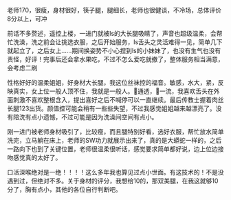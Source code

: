 
老师170，很瘦，身材很好，筷子腿，腿细长，老师也很健谈，不冷场，总体评价8分以上，可冲


前话不多赘述，遥控上楼，一进门就被ls的大长腿吸睛了，声音也超级温柔，会帮忙洗澡，洗之前会让挑选衣服，之后开始服务，ls舌头之灵活难得一见，简单几下就起立了，之后女上……期间换姿势不小心捏到ls的小妹妹了，也没有生气也没有责怪，好评！完事后还会拿水果吃，不过不怎么爱吃就撤了，整体服务相当满意，会考虑二刷

性格好好的温柔姐姐，好身材大长腿，我这位丝袜控的福音。敏感，水大，紧，反映真实，女上位一般人顶不住，我就是一般人。🐍通透，👅一流，我喜欢舌头在外面刺激不喜欢整根含入，提出喜好之后不喊停可以一直继续。最后传教士握着肉丝长腿123出货。颜值控可能会稍有一些些失望，不过我感觉姐姐越来越漂亮了。没有陪洗有点小遗憾，不过可能是因为洗澡间空间有点小。

刚一进门被老师身材吸引了，比较瘦，而且腿特别好看，选好衣服，帮忙放水简单洗完，立马躺在床上，老师的SW功力就展示出来了，真的是大蟒蛇一样的，之后一路向下也到了关键位置，老师很温柔很听话，感觉要求简单都好说，边上位边接吻感觉真的太好了。

口活深喉绝对是一绝！！！！这么多年我也算见过点小世面。有这技术的！不是没遇到过，但绝对不多。关于身材的评分，我想给10的，那双美腿，在我这就够10分了，胸有点小，其他的各位自行判断吧。
